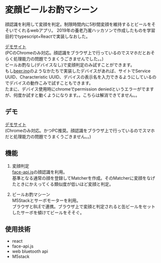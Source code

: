 # 変顔ビールお酌マシーン

顔認識を利用して変顔を判定。制限時間内に5秒間変顔を維持するとビールをそそいでくれるwebアプリ。
2019年の養老乃瀧ハッカソンで作成したものを学習目的でtypescript+Reactで実装しなおした。<br>

[デモサイト](http://hengao-beer.web.app/)<br>
(PCのChromeのみ対応。顔認識をブラウザ上で行っているのでスマホだとおそらく処理能力の問題でうまくうごきませんでした。。)<br>
ビールお酌なし(デバイスなし)で変顔判定のみ試すことができます。<br>
もし[beer.ino](https://github.com/karukade/hengao-beer/blob/dev/beer.ino)のようなかたちで実装したデバイスがあれば、サイトでService UUID、Characteristic UUID、デバイスの表示名を入力できるようにしているのでデバイスの動作こみで試すこともできます。<br>
たまに、デバイス使用時にchromeでpermission deniedというエラーがでますが、何度か試すと動くようになります。。こちらは解消できてません。。

## デモ

[デモサイト](http://hengao-beer.web.app/)<br>
(Chromeのみ対応。かつPC推奨。顔認識をブラウザ上で行っているのでスマホだと処理能力の問題でうまくうごきません。。)

## 機能
1. 変顔判定<br>
[face-api.js](https://github.com/justadudewhohacks/face-api.js/)の顔認識を利用。<br>基準となる通常の顔を登録してMatcherを作成。そのMatcherに変顔をなげたときにかえってくる類似度が低いほど変顔と判定。

2. ビールお酌マシーン<br>
M5Stackとサーボモーターを利用。<br>
ブラウザとBLEで連携。ブラウザ上で変顔と判定されると缶ビールをセットしたサーボを傾けてビールをそそぐ。

## 使用技術
- react
- face-api.js
- web bluetooth api
- M5stack


